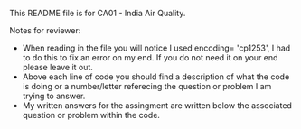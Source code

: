 This README file is for CA01 - India Air Quality.

Notes for reviewer:
- When reading in the file you will notice I used encoding= 'cp1253', I had to do this to fix an error on my end. If you do not need it on your end please leave it out.
- Above each line of code you should find a description of what the code is doing or a number/letter referecing the question or problem I am trying to answer.
- My written answers for the assingment are written below the associated question or problem within the code.
